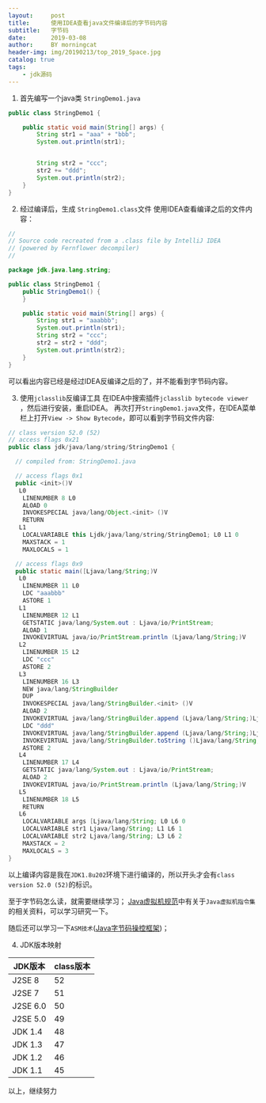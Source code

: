 ```yaml
---
layout:     post
title:      使用IDEA查看java文件编译后的字节码内容
subtitle:   字节码
date:       2019-03-08
author:     BY morningcat
header-img: img/20190213/top_2019_Space.jpg
catalog: true
tags:
    - jdk源码
---
```



1. 首先编写一个java类 `StringDemo1.java`
```java
public class StringDemo1 {

    public static void main(String[] args) {
        String str1 = "aaa" + "bbb";
        System.out.println(str1);


        String str2 = "ccc";
        str2 += "ddd";
        System.out.println(str2);
    }
}
```
2. 经过编译后，生成 `StringDemo1.class`文件
使用IDEA查看编译之后的文件内容：
```java
//
// Source code recreated from a .class file by IntelliJ IDEA
// (powered by Fernflower decompiler)
//

package jdk.java.lang.string;

public class StringDemo1 {
    public StringDemo1() {
    }

    public static void main(String[] args) {
        String str1 = "aaabbb";
        System.out.println(str1);
        String str2 = "ccc";
        str2 = str2 + "ddd";
        System.out.println(str2);
    }
}
```
可以看出内容已经是经过IDEA反编译之后的了，并不能看到字节码内容。

3. 使用`jclasslib`反编译工具
在IDEA中搜索插件`jclasslib bytecode viewer `，然后进行安装，重启IDEA。
再次打开`StringDemo1.java`文件，在IDEA菜单栏上打开`View -> Show Bytecode`，即可以看到字节码文件内容:
```java
// class version 52.0 (52)
// access flags 0x21
public class jdk/java/lang/string/StringDemo1 {

  // compiled from: StringDemo1.java

  // access flags 0x1
  public <init>()V
   L0
    LINENUMBER 8 L0
    ALOAD 0
    INVOKESPECIAL java/lang/Object.<init> ()V
    RETURN
   L1
    LOCALVARIABLE this Ljdk/java/lang/string/StringDemo1; L0 L1 0
    MAXSTACK = 1
    MAXLOCALS = 1

  // access flags 0x9
  public static main([Ljava/lang/String;)V
   L0
    LINENUMBER 11 L0
    LDC "aaabbb"
    ASTORE 1
   L1
    LINENUMBER 12 L1
    GETSTATIC java/lang/System.out : Ljava/io/PrintStream;
    ALOAD 1
    INVOKEVIRTUAL java/io/PrintStream.println (Ljava/lang/String;)V
   L2
    LINENUMBER 15 L2
    LDC "ccc"
    ASTORE 2
   L3
    LINENUMBER 16 L3
    NEW java/lang/StringBuilder
    DUP
    INVOKESPECIAL java/lang/StringBuilder.<init> ()V
    ALOAD 2
    INVOKEVIRTUAL java/lang/StringBuilder.append (Ljava/lang/String;)Ljava/lang/StringBuilder;
    LDC "ddd"
    INVOKEVIRTUAL java/lang/StringBuilder.append (Ljava/lang/String;)Ljava/lang/StringBuilder;
    INVOKEVIRTUAL java/lang/StringBuilder.toString ()Ljava/lang/String;
    ASTORE 2
   L4
    LINENUMBER 17 L4
    GETSTATIC java/lang/System.out : Ljava/io/PrintStream;
    ALOAD 2
    INVOKEVIRTUAL java/io/PrintStream.println (Ljava/lang/String;)V
   L5
    LINENUMBER 18 L5
    RETURN
   L6
    LOCALVARIABLE args [Ljava/lang/String; L0 L6 0
    LOCALVARIABLE str1 Ljava/lang/String; L1 L6 1
    LOCALVARIABLE str2 Ljava/lang/String; L3 L6 2
    MAXSTACK = 2
    MAXLOCALS = 3
}
```
以上编译内容是我在`JDK1.8u202`环境下进行编译的，所以开头才会有`class version 52.0 (52)`的标识。

至于字节码怎么读，就需要继续学习；
[Java虚拟机规范](https://docs.oracle.com/javase/specs/jvms/se8/html/jvms-6.html)中有关于`Java虚拟机指令集`的相关资料，可以学习研究一下。

随后还可以学习一下`ASM技术`([Java字节码操控框架](https://asm.ow2.io/))；

4. JDK版本映射

| JDK版本 | class版本 |
|--|--|
| J2SE 8 | 52 |
| J2SE 7 |  51 |
| J2SE 6.0 | 50 |
| J2SE 5.0 |  49
| JDK 1.4 |  48
| JDK 1.3 |  47
| JDK 1.2 |  46
| JDK 1.1 |  45

以上，继续努力